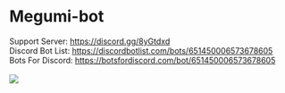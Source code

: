 # Megumi-bot
Support Server:   https://discord.gg/8yGtdxd
<br/>
Discord Bot List: https://discordbotlist.com/bots/651450006573678605
<br/>
Bots For Discord: https://botsfordiscord.com/bot/651450006573678605
<br/><br/>
<a href="https://discordbotlist.com/bots/651450006573678605">
  <img src="https://discordbotlist.com/bots/651450006573678605/widget" />
</a>
